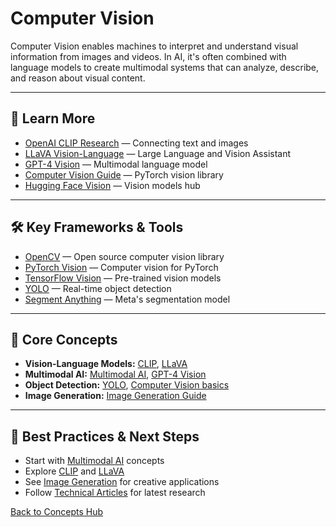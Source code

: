 # Computer Vision

Computer Vision enables machines to interpret and understand visual information from images and videos. In AI, it's often combined with language models to create multimodal systems that can analyze, describe, and reason about visual content.

---

## 📖 Learn More

- [OpenAI CLIP Research](https://openai.com/research/clip) — Connecting text and images
- [LLaVA Vision-Language](https://llava-vl.github.io/) — Large Language and Vision Assistant
- [GPT-4 Vision](https://openai.com/research/gpt-4v-system-card) — Multimodal language model
- [Computer Vision Guide](https://pytorch.org/vision/stable/index.html) — PyTorch vision library
- [Hugging Face Vision](https://huggingface.co/models?pipeline_tag=image-classification) — Vision models hub

---

## 🛠️ Key Frameworks & Tools

- [OpenCV](https://opencv.org/) — Open source computer vision library
- [PyTorch Vision](https://pytorch.org/vision/) — Computer vision for PyTorch
- [TensorFlow Vision](https://www.tensorflow.org/api_docs/python/tf/keras/applications) — Pre-trained vision models
- [YOLO](https://github.com/ultralytics/ultralytics) — Real-time object detection
- [Segment Anything](https://github.com/facebookresearch/segment-anything) — Meta's segmentation model

---

## 🧠 Core Concepts

- **Vision-Language Models:** [CLIP](https://openai.com/research/clip), [LLaVA](https://llava-vl.github.io/)
- **Multimodal AI:** [Multimodal AI](./multimodal-ai.md), [GPT-4 Vision](https://openai.com/research/gpt-4v-system-card)
- **Object Detection:** [YOLO](https://github.com/ultralytics/ultralytics), [Computer Vision basics](https://opencv.org/)
- **Image Generation:** [Image Generation Guide](../guides/image-generation/README.md)

---

## 🚀 Best Practices & Next Steps

- Start with [Multimodal AI](./multimodal-ai.md) concepts
- Explore [CLIP](https://openai.com/research/clip) and [LLaVA](https://llava-vl.github.io/)
- See [Image Generation](../guides/image-generation/README.md) for creative applications
- Follow [Technical Articles](./technical-articles.md) for latest research

[Back to Concepts Hub](./README.md)
